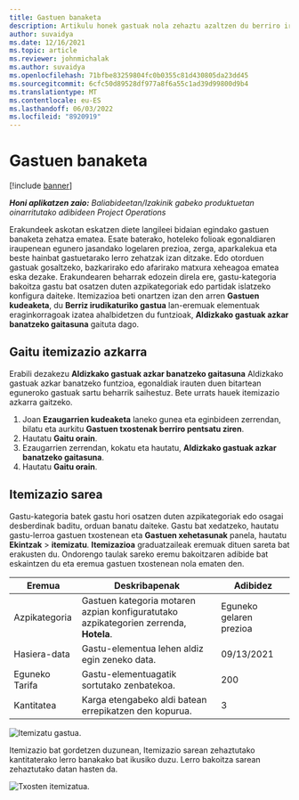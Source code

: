 ```yaml
---
title: Gastuen banaketa
description: Artikulu honek gastuak nola zehaztu azaltzen du berriro irudikaturiko Gastuetako lan-eremua erabiliz.
author: suvaidya
ms.date: 12/16/2021
ms.topic: article
ms.reviewer: johnmichalak
ms.author: suvaidya
ms.openlocfilehash: 71bfbe83259804fc0b0355c81d430805da23dd45
ms.sourcegitcommit: 6cfc50d89528df977a8f6a55c1ad39d99800d9b4
ms.translationtype: MT
ms.contentlocale: eu-ES
ms.lasthandoff: 06/03/2022
ms.locfileid: "8920919"
---
```

# <a name="expense-itemization"></a>Gastuen banaketa

[!include [banner](../includes/banner.md)]

_**Honi aplikatzen zaio:** Baliabideetan/Izakinik gabeko produktuetan oinarritutako adibideen Project Operations_

Erakundeek askotan eskatzen diete langileei bidaian egindako gastuen banaketa zehatza ematea. Esate baterako, hoteleko folioak egonaldiaren iraupenean egunero jasandako logelaren prezioa, zerga, aparkalekua eta beste hainbat gastuetarako lerro zehatzak izan ditzake. Edo otorduen gastuak gosaltzeko, bazkarirako edo afarirako matxura xeheagoa ematea eska dezake. Erakundearen beharrak edozein direla ere, gastu-kategoria bakoitza gastu bat osatzen duten azpikategoriak edo partidak islatzeko konfigura daiteke. Itemizazioa beti onartzen izan den arren **Gastuen kudeaketa**, du **Berriz irudikaturiko gastua** lan-eremuak elementuak eraginkorragoak izatea ahalbidetzen du funtzioak, **Aldizkako gastuak azkar banatzeko gaitasuna** gaituta dago.  

## <a name="enable-quick-itemization"></a>Gaitu itemizazio azkarra 

Erabili dezakezu **Aldizkako gastuak azkar banatzeko gaitasuna** Aldizkako gastuak azkar banatzeko funtzioa, egonaldiak irauten duen bitartean eguneroko gastuak sartu beharrik saihestuz. Bete urrats hauek itemizazio azkarra gaitzeko.

1. Joan **Ezaugarrien kudeaketa** laneko gunea eta eginbideen zerrendan, bilatu eta aurkitu **Gastuen txostenak berriro pentsatu ziren**. 
2. Hautatu **Gaitu orain**. 
3. Ezaugarrien zerrendan, kokatu eta hautatu, **Aldizkako gastuak azkar banatzeko gaitasuna**.
4. Hautatu **Gaitu orain**. 

## <a name="itemization-grid"></a>Itemizazio sarea 

Gastu-kategoria batek gastu hori osatzen duten azpikategoriak edo osagai desberdinak baditu, orduan banatu daiteke. Gastu bat xedatzeko, hautatu gastu-lerroa gastuen txostenean eta **Gastuen xehetasunak** panela, hautatu **Ekintzak** > **itemizatu**. **Itemizazioa** graduatzaileak eremuak dituen sareta bat erakusten du. Ondorengo taulak sareko eremu bakoitzaren adibide bat eskaintzen du eta eremua gastuen txostenean nola ematen den. 

|     Eremua          |     Deskribapenak                                                                                  |     Adibidez              |
|--------------------|--------------------------------------------------------------------------------------------------|--------------------------|
|     Azpikategoria    |     Gastuen kategoria motaren azpian konfiguratutako azpikategorien zerrenda, **Hotela**.             |     Eguneko gelaren prezioa      |
|     Hasiera-data     |     Gastu-elementua lehen aldiz egin zeneko data.                                           |     09/13/2021           |
|     Eguneko Tarifa     |     Gastu-elementuagatik sortutako zenbatekoa.                                                    |     200                  |
|     Kantitatea       |     Karga etengabeko aldi batean errepikatzen den kopurua.                       |     3                    |

![Itemizatu gastua.](media/Itemization%20screen%201.png)

Itemizazio bat gordetzen duzunean, Itemizazio sarean zehaztutako kantitaterako lerro banakako bat ikusiko duzu. Lerro bakoitza sarean zehaztutako datan hasten da.

![Txosten itemizatua.](media/Itemization%20screen%202.png)

